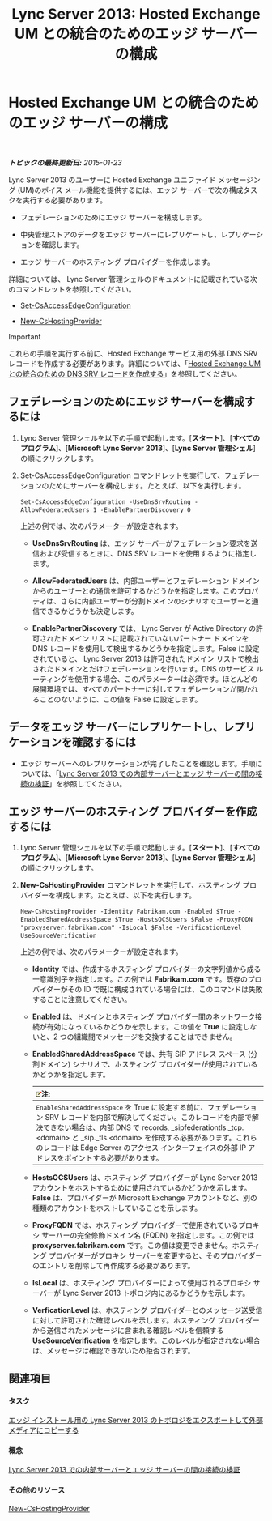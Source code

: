 ﻿---
title: 'Lync Server 2013: Hosted Exchange UM との統合のためのエッジ サーバーの構成'
TOCTitle: Hosted Exchange UM との統合のためのエッジ サーバーの構成
ms:assetid: ede3f2f9-f412-418e-a705-8d8ec98176c5
ms:mtpsurl: https://technet.microsoft.com/ja-jp/library/Gg399075(v=OCS.15)
ms:contentKeyID: 48274052
ms.date: 05/19/2016
mtps_version: v=OCS.15
ms.translationtype: HT
---

# Hosted Exchange UM との統合のためのエッジ サーバーの構成

 

_**トピックの最終更新日:** 2015-01-23_

Lync Server 2013 のユーザーに Hosted Exchange ユニファイド メッセージング (UM)のボイス メール機能を提供するには、エッジ サーバーで次の構成タスクを実行する必要があります。

  - フェデレーションのためにエッジ サーバーを構成します。

  - 中央管理ストアのデータをエッジ サーバーにレプリケートし、レプリケーションを確認します。

  - エッジ サーバーのホスティング プロバイダーを作成します。

詳細については、 Lync Server 管理シェルのドキュメントに記載されている次のコマンドレットを参照してください。

  - [Set-CsAccessEdgeConfiguration](set-csaccessedgeconfiguration.md)

  - [New-CsHostingProvider](new-cshostingprovider.md)


> [!IMPORTANT]
> これらの手順を実行する前に、Hosted Exchange サービス用の外部 DNS SRV レコードを作成する必要があります。詳細については、「<A href="lync-server-2013-create-a-dns-srv-record-for-integration-with-hosted-exchange-um.md">Hosted Exchange UM との統合のための DNS SRV レコードを作成する</A>」を参照してください。



## フェデレーションのためにエッジ サーバーを構成するには

1.  Lync Server 管理シェルを以下の手順で起動します。\[**スタート**\]、\[**すべてのプログラム**\]、\[**Microsoft Lync Server 2013**\]、\[**Lync Server 管理シェル**\] の順にクリックします。

2.  Set-CsAccessEdgeConfiguration コマンドレットを実行して、フェデレーションのためにサーバーを構成します。たとえば、以下を実行します。
    
        Set-CsAccessEdgeConfiguration -UseDnsSrvRouting -AllowFederatedUsers 1 -EnablePartnerDiscovery 0
    
    上述の例では、次のパラメーターが設定されます。
    
      - **UseDnsSrvRouting** は、エッジ サーバーがフェデレーション要求を送信および受信するときに、DNS SRV レコードを使用するように指定します。
    
      - **AllowFederatedUsers** は、内部ユーザーとフェデレーション ドメインからのユーザーとの通信を許可するかどうかを指定します。このプロパティは、さらに内部ユーザーが分割ドメインのシナリオでユーザーと通信できるかどうかも決定します。
    
      - **EnablePartnerDiscovery** では、 Lync Server が Active Directory の許可されたドメイン リストに記載されていないパートナー ドメインを DNS レコードを使用して検出するかどうかを指定します。False に設定されていると、 Lync Server 2013 は許可されたドメイン リストで検出されたドメインとだけフェデレーションを行います。DNS のサービス ルーティングを使用する場合、このパラメーターは必須です。ほとんどの展開環境では、すべてのパートナーに対してフェデレーションが開かれることのないように、この値を False に設定します。

## データをエッジ サーバーにレプリケートし、レプリケーションを確認するには

  - エッジ サーバーへのレプリケーションが完了したことを確認します。手順については、「[Lync Server 2013 での内部サーバーとエッジ サーバーの間の接続の検証](lync-server-2013-verify-connectivity-between-internal-servers-and-edge-servers.md)」を参照してください。

## エッジ サーバーのホスティング プロバイダーを作成するには

1.  Lync Server 管理シェルを以下の手順で起動します。\[**スタート**\]、\[**すべてのプログラム**\]、\[**Microsoft Lync Server 2013**\]、\[**Lync Server 管理シェル**\] の順にクリックします。

2.  **New-CsHostingProvider** コマンドレットを実行して、ホスティング プロバイダーを構成します。たとえば、以下を実行します。
    
        New-CsHostingProvider -Identity Fabrikam.com -Enabled $True -EnabledSharedAddressSpace $True -HostsOCSUsers $False -ProxyFQDN "proxyserver.fabrikam.com" -IsLocal $False -VerificationLevel UseSourceVerification
    
    上述の例では、次のパラメーターが設定されます。
    
      - **Identity** では、作成するホスティング プロバイダーの文字列値から成る一意識別子を指定します。この例では **Fabrikam.com** です。既存のプロバイダーがその ID で既に構成されている場合には、このコマンドは失敗することに注意してください。
    
      - **Enabled** は、ドメインとホスティング プロバイダー間のネットワーク接続が有効になっているかどうかを示します。この値を **True** に設定しないと、2 つの組織間でメッセージを交換することはできません。
    
      - **EnabledSharedAddressSpace** では、共有 SIP アドレス スペース (分割ドメイン) シナリオで、ホスティング プロバイダーが使用されているかどうかを指定します。
        
        <table>
        <thead>
        <tr class="header">
        <th><img src="images/Gg412781.note(OCS.15).gif" title="note" alt="note" />注:</th>
        </tr>
        </thead>
        <tbody>
        <tr class="odd">
        <td><code>EnableSharedAddressSpace</code> を True に設定する前に、フェデレーション SRV レコードを内部で解決してください。このレコードを内部で解決できない場合は、内部 DNS で records, _sipfederationtls._tcp.&lt;domain&gt; と _sip._tls.&lt;domain&gt; を作成する必要があります。これらのレコードは Edge Server のアクセス インターフェイスの外部 IP アドレスをポイントする必要があります。</td>
        </tr>
        </tbody>
        </table>
    
      - **HostsOCSUsers** は、ホスティング プロバイダーが Lync Server 2013 アカウントをホストするために使用されているかどうかを示します。 **False** は、プロバイダーが Microsoft Exchange アカウントなど、別の種類のアカウントをホストしていることを示します。
    
      - **ProxyFQDN** では、ホスティング プロバイダーで使用されているプロキシ サーバーの完全修飾ドメイン名 (FQDN) を指定します。この例では **proxyserver.fabrikam.com** です。この値は変更できません。ホスティング プロバイダーがプロキシ サーバーを変更すると、そのプロバイダーのエントリを削除して再作成する必要があります。
    
      - **IsLocal** は、ホスティング プロバイダーによって使用されるプロキシ サーバーが Lync Server 2013 トポロジ内にあるかどうかを示します。
    
      - **VerficationLevel** は、ホスティング プロバイダーとのメッセージ送受信に対して許可された確認レベルを示します。ホスティング プロバイダーから送信されたメッセージに含まれる確認レベルを信頼する **UseSourceVerification** を指定します。このレベルが指定されない場合は、メッセージは確認できないため拒否されます。

## 関連項目

#### タスク

[エッジ インストール用の Lync Server 2013 のトポロジをエクスポートして外部メディアにコピーする](lync-server-2013-export-your-topology-and-copy-it-to-external-media-for-edge-installation.md)  

#### 概念

[Lync Server 2013 での内部サーバーとエッジ サーバーの間の接続の検証](lync-server-2013-verify-connectivity-between-internal-servers-and-edge-servers.md)  

#### その他のリソース

[New-CsHostingProvider](new-cshostingprovider.md)

